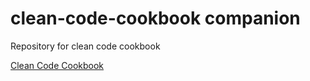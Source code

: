 # clean-code-cookbook companion

Repository for clean code cookbook

[Clean Code Cookbook](www.cleancodecookbook.com)
